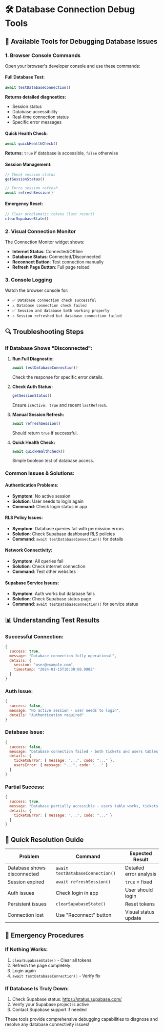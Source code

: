 # 🛠️ Database Connection Debug Tools

## 🔧 **Available Tools for Debugging Database Issues**

### **1. Browser Console Commands**

Open your browser's developer console and use these commands:

#### **Full Database Test:**
```javascript
await testDatabaseConnection()
```
**Returns detailed diagnostics:**
- Session status
- Database accessibility  
- Real-time connection status
- Specific error messages

#### **Quick Health Check:**
```javascript
await quickHealthCheck()
```
**Returns:** `true` if database is accessible, `false` otherwise

#### **Session Management:**
```javascript
// Check session status
getSessionStatus()

// Force session refresh
await refreshSession()
```

#### **Emergency Reset:**
```javascript
// Clear problematic tokens (last resort)
clearSupabaseState()
```

### **2. Visual Connection Monitor**

The Connection Monitor widget shows:
- **Internet Status**: Connected/Offline
- **Database Status**: Connected/Disconnected
- **Reconnect Button**: Test connection manually
- **Refresh Page Button**: Full page reload

### **3. Console Logging**

Watch the browser console for:
- `✅ Database connection check successful`
- `⚠️ Database connection check failed`
- `✅ Session and database both working properly`
- `⚠️ Session refreshed but database connection failed`

## 🔍 **Troubleshooting Steps**

### **If Database Shows "Disconnected":**

1. **Run Full Diagnostic:**
   ```javascript
   await testDatabaseConnection()
   ```
   Check the response for specific error details.

2. **Check Auth Status:**
   ```javascript
   getSessionStatus()
   ```
   Ensure `isActive: true` and recent `lastRefresh`.

3. **Manual Session Refresh:**
   ```javascript
   await refreshSession()
   ```
   Should return `true` if successful.

4. **Quick Health Check:**
   ```javascript
   await quickHealthCheck()
   ```
   Simple boolean test of database access.

### **Common Issues & Solutions:**

#### **Authentication Problems:**
- **Symptom**: No active session
- **Solution**: User needs to login again
- **Command**: Check login status in app

#### **RLS Policy Issues:**
- **Symptom**: Database queries fail with permission errors
- **Solution**: Check Supabase dashboard RLS policies
- **Command**: `await testDatabaseConnection()` for details

#### **Network Connectivity:**
- **Symptom**: All queries fail
- **Solution**: Check internet connection
- **Command**: Test other websites

#### **Supabase Service Issues:**
- **Symptom**: Auth works but database fails
- **Solution**: Check Supabase status page
- **Command**: `await testDatabaseConnection()` for service status

## 📊 **Understanding Test Results**

### **Successful Connection:**
```javascript
{
  success: true,
  message: "Database connection fully operational",
  details: {
    session: "user@example.com",
    timestamp: "2024-01-15T10:30:00.000Z"
  }
}
```

### **Auth Issue:**
```javascript
{
  success: false,
  message: "No active session - user needs to login",
  details: "Authentication required"
}
```

### **Database Issue:**
```javascript
{
  success: false,
  message: "Database connection failed - both tickets and users tables inaccessible",
  details: {
    ticketsError: { message: "...", code: "..." },
    usersError: { message: "...", code: "..." }
  }
}
```

### **Partial Success:**
```javascript
{
  success: true,
  message: "Database partially accessible - users table works, tickets table has issues",
  details: {
    ticketsError: { message: "...", code: "..." }
  }
}
```

## 🎯 **Quick Resolution Guide**

| Problem | Command | Expected Result |
|---------|---------|----------------|
| Database shows disconnected | `await testDatabaseConnection()` | Detailed error analysis |
| Session expired | `await refreshSession()` | `true` = fixed |
| Auth issues | Check login in app | User should login |
| Persistent issues | `clearSupabaseState()` | Reset tokens |
| Connection lost | Use "Reconnect" button | Visual status update |

## 🚨 **Emergency Procedures**

### **If Nothing Works:**
1. `clearSupabaseState()` - Clear all tokens
2. Refresh the page completely
3. Login again
4. `await testDatabaseConnection()` - Verify fix

### **If Database Is Truly Down:**
1. Check Supabase status: https://status.supabase.com/
2. Verify your Supabase project is active
3. Contact Supabase support if needed

These tools provide comprehensive debugging capabilities to diagnose and resolve any database connectivity issues!
